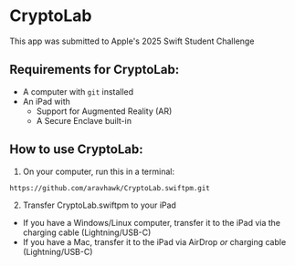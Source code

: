 # CryptoLab
This app was submitted to Apple's 2025 Swift Student Challenge

## Requirements for CryptoLab:
- A computer with `git` installed
- An iPad with
    - Support for Augmented Reality (AR)
    - A Secure Enclave built-in


## How to use CryptoLab:
1. On your computer, run this in a terminal:
```
https://github.com/aravhawk/CryptoLab.swiftpm.git
```
2. Transfer CryptoLab.swiftpm to your iPad
- If you have a Windows/Linux computer, transfer it to the iPad via the charging cable (Lightning/USB-C)
- If you have a Mac, transfer it to the iPad via AirDrop _or_ charging cable (Lightning/USB-C)
